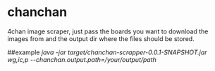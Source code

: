 # chanchan

4chan image scraper, just pass the boards you want to download the images from and the output dir where the files should be stored.

##example
<em>java -jar target/chanchan-scrapper-0.0.1-SNAPSHOT.jar wg,ic,p --chanchan.output.path=/your/output/path</em>
